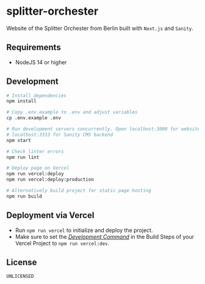 splitter-orchester
===

Website of the Splitter Orchester from Berlin built with `Next.js` and `Sanity`.

## Requirements

* NodeJS 14 or higher

## Development

```bash
# Install dependencies
npm install

# Copy .env.example to .env and adjust variables
cp .env.example .env

# Run development servers concurrently. Open localhost:3000 for website,
# localhost:3333 for Sanity CMS backend
npm start

# Check linter errors
npm run lint

# Deploy page on Vercel
npm run vercel:deploy
npm run vercel:deploy:production

# Alternatively build project for static page hosting
npm run build
```

## Deployment via Vercel

* Run `npm run vercel` to initialize and deploy the project.
* Make sure to set the [*Development Command*](https://vercel.com/docs/build-step#development-command) in the Build Steps of your Vercel Project to `npm run vercel:dev`.

## License

`UNLICENSED`
